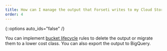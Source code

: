 ```yaml
---
title: How can I manage the output that Forseti writes to my Cloud Storage bucket that was configured as part of the installation?
order: 4
---
```

{::options auto_ids="false" /}

You can implement
[bucket lifecycle](https://cloud.google.com/storage/docs/xml-api/put-bucket-lifecycle)
rules to delete the output or migrate them to a lower cost class.
You can also export the output to BigQuery.
